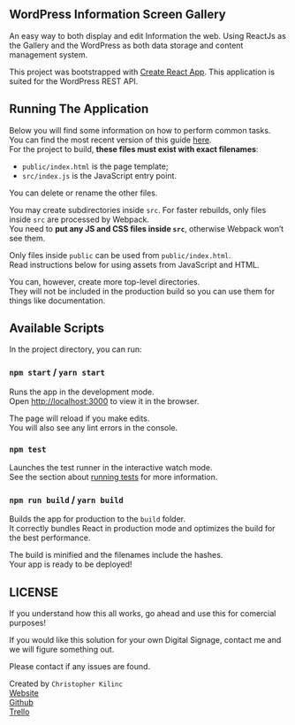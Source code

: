 ## WordPress Information Screen Gallery

An easy way to both display and edit Information the web. 
Using ReactJs as the Gallery and the WordPress as both data storage and content management system.

This project was bootstrapped with [Create React App](https://github.com/facebookincubator/create-react-app).
This application is suited for the WordPress REST API.

## Running The Application


Below you will find some information on how to perform common tasks.<br>
You can find the most recent version of this guide [here](https://github.com/facebookincubator/create-react-app/blob/master/packages/react-scripts/template/README.md).
<br>
For the project to build, **these files must exist with exact filenames**:

* `public/index.html` is the page template;
* `src/index.js` is the JavaScript entry point.

You can delete or rename the other files.

You may create subdirectories inside `src`. For faster rebuilds, only files inside `src` are processed by Webpack.<br>
You need to **put any JS and CSS files inside `src`**, otherwise Webpack won’t see them.

Only files inside `public` can be used from `public/index.html`.<br>
Read instructions below for using assets from JavaScript and HTML.

You can, however, create more top-level directories.<br>
They will not be included in the production build so you can use them for things like documentation.

## Available Scripts

In the project directory, you can run:

### `npm start` / `yarn start` 

Runs the app in the development mode.<br>
Open [http://localhost:3000](http://localhost:3000) to view it in the browser.

The page will reload if you make edits.<br>
You will also see any lint errors in the console.

### `npm test`

Launches the test runner in the interactive watch mode.<br>
See the section about [running tests](#running-tests) for more information.

### `npm run build` / `yarn build`

Builds the app for production to the `build` folder.<br>
It correctly bundles React in production mode and optimizes the build for the best performance.

The build is minified and the filenames include the hashes.<br>
Your app is ready to be deployed!

## LICENSE

If you understand how this all works, go ahead and use this for comercial purposes!

If you would like this solution for your own Digital Signage, contact me and we will figure something out.

Please contact if any issues are found.

Created by `Christopher Kilinc`<br>
[Website](https://chriskilinc.com)<br>
[Github](https://github.com/chriskilinc/wpInfoScreen)<br>
[Trello](https://trello.com/b/C06qjDDc/wpinfo)